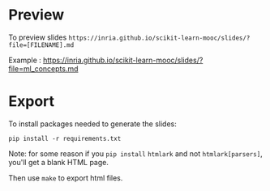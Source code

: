# Preview

To preview slides `https://inria.github.io/scikit-learn-mooc/slides/?file=[FILENAME].md`

Example : https://inria.github.io/scikit-learn-mooc/slides/?file=ml_concepts.md

# Export

To install packages needed to generate the slides:

```
pip install -r requirements.txt
```

Note: for some reason if you `pip install` `htmlark` and not
`htmlark[parsers]`, you'll get a blank HTML page.

Then use `make` to export html files.
